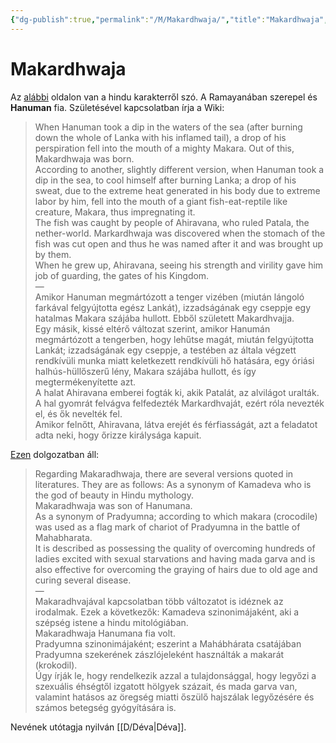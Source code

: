 ```yaml
---
{"dg-publish":true,"permalink":"/M/Makardhwaja/","title":"Makardhwaja","tags":["Englishtexttranslated"],"created":"2023-10-29T08:36","updated":"2024-10-25T23:16"}
---
```



# Makardhwaja

Az [alábbi](https://en.wikipedia.org/wiki/Makardhwaja) oldalon van a hindu karakterről szó. A Ramayanában szerepel és **Hanuman** fia. Születésével kapcsolatban írja a Wiki:  
> When Hanuman took a dip in the waters of the sea (after burning down the whole of Lanka with his inflamed tail), a drop of his perspiration fell into the mouth of a mighty Makara. Out of this, Makardhwaja was born.  
> According to another, slightly different version, when Hanuman took a dip in the sea, to cool himself after burning Lanka; a drop of his sweat, due to the extreme heat generated in his body due to extreme labor by him, fell into the mouth of a giant fish-eat-reptile like creature, Makara, thus impregnating it.  
> The fish was caught by people of Ahiravana, who ruled Patala, the nether-world. Markardhwaja was discovered when the stomach of the fish was cut open and thus he was named after it and was brought up by them.  
> When he grew up, Ahiravana, seeing his strength and virility gave him job of guarding, the gates of his Kingdom.  
> —  
> Amikor Hanuman megmártózott a tenger vizében (miután lángoló farkával felgyújtotta egész Lankát), izzadságának egy cseppje egy hatalmas Makara szájába hullott. Ebből született Makardhvajja.  
> Egy másik, kissé eltérő változat szerint, amikor Hanumán megmártózott a tengerben, hogy lehűtse magát, miután felgyújtotta Lankát; izzadságának egy cseppje, a testében az általa végzett rendkívüli munka miatt keletkezett rendkívüli hő hatására, egy óriási halhús-hüllőszerű lény, Makara szájába hullott, és így megtermékenyítette azt.  
> A halat Ahiravana emberei fogták ki, akik Patalát, az alvilágot uralták. A hal gyomrát felvágva felfedezték Markardhvaját, ezért róla nevezték el, és ők nevelték fel.  
> Amikor felnőtt, Ahiravana, látva erejét és férfiasságát, azt a feladatot adta neki, hogy őrizze királysága kapuit.

[Ezen](https://www.researchgate.net/publication/324537839_Makardhwaja_Through_Ages) dolgozatban áll:  
> Regarding Makaradhwaja, there are several versions quoted in literatures. They are as follows: As a synonym of Kamadeva who is the god of beauty in Hindu mythology.  
> Makaradhwaja was son of Hanumana.  
> As a synonym of Pradyumna; according to which makara (crocodile) was used as a flag mark of chariot of Pradyumna in the battle of Mahabharata.  
> It is described as possessing the quality of overcoming hundreds of ladies excited with sexual starvations and having mada garva and is also effective for overcoming the graying of hairs due to old age and curing several disease.  
> —  
> Makaradhvajával kapcsolatban több változatot is idéznek az irodalmak. Ezek a következők: Kamadeva szinonimájaként, aki a szépség istene a hindu mitológiában.  
> Makaradhwaja Hanumana fia volt.  
> Pradyumna szinonimájaként; eszerint a Mahábhárata csatájában Pradyumna szekerének zászlójeleként használták a makarát (krokodil).  
> Úgy írják le, hogy rendelkezik azzal a tulajdonsággal, hogy legyőzi a szexuális éhségtől izgatott hölgyek százait, és mada garva van, valamint hatásos az öregség miatti őszülő hajszálak legyőzésére és számos betegség gyógyítására is.  

Nevének utótagja nyilván [[D/Déva\|Déva]].  